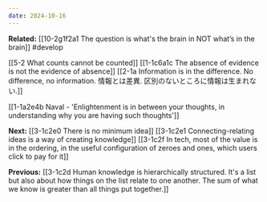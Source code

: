 ```yaml
---
date: 2024-10-16
---
```

**Related:**
[[10-2g1f2a1 The question is what's the brain in NOT what’s in the brain]] #develop 

[[5-2 What counts cannot be counted]]
[[1-1c6a1c The absence of evidence is not the evidence of absence]]
[[2-1a Information is in the difference. No difference, no information. 情報とは差異. 区別のないところに情報は生まれない.]]

[[1-1a2e4b Naval - 'Enlightenment is in between your thoughts, in understanding why you are having such thoughts']]

**Next:**
[[3-1c2e0 There is no minimum idea]]
[[3-1c2e1 Connecting-relating ideas is a way of creating knowledge]]
[[3-1c2f In tech, most of the value is in the ordering, in the useful configuration of zeroes and ones, which users click to pay for it]]

**Previous:**
[[3-1c2d Human knowledge is hierarchically structured. It's a list but also about how things on the list relate to one another. The sum of what we know is greater than all things put together.]]

